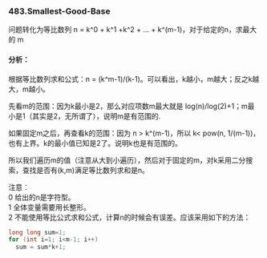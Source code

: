 ### 483.Smallest-Good-Base

问题转化为等比数列 n = k^0 + k^1 +k^2 + … + k^(m-1)，对于给定的n，求最大的 m  

#### 分析：
根据等比数列求和公式：n = (k^m-1)/(k-1)。可以看出，k越小，m越大；反之k越大，m越小。

先看m的范围：因为k最小是2，那么对应项数m最大就是 log(n)/log(2)+1；m最小是1（其实是2，无所谓了），说明m是有范围的. 

如果固定m之后，再查看k的范围：因为 n > k^(m-1)，所以 k< pow(n, 1/(m-1))，也有上界。k的最小值已知是2了。说明k也是有范围的。

所以我们遍历m的值（注意从大到小遍历），然后对于固定的m，对k采用二分搜索，查找是否有(k,m)满足等比数列求和是n。

注意：  
0 给出的n是字符型。  
1 全体变量需要用长整形。  
2 不能使用等比公式求和公式，计算n的时候会有误差。应该采用如下的方法：
```cpp
long long sum=1;
for (int i=1; i<m-1; i++)
  sum = sum*k+1;
```
